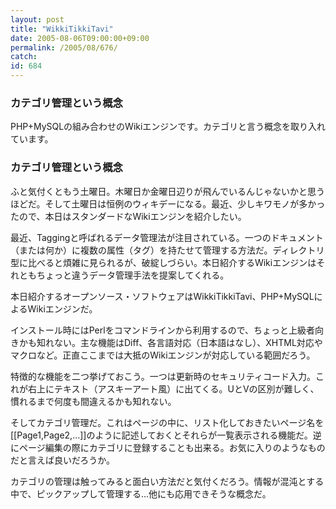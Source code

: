 ```yaml
---
layout: post
title: "WikkiTikkiTavi"
date: 2005-08-06T09:00:00+09:00
permalink: /2005/08/676/
catch: 
id: 684
---
```

### カテゴリ管理という概念
  
PHP+MySQLの組み合わせのWikiエンジンです。カテゴリと言う概念を取り入れています。  
<!--more-->  

### カテゴリ管理という概念
  

ふと気付くともう土曜日。木曜日か金曜日辺りが飛んでいるんじゃないかと思うほどだ。そして土曜日は恒例のウィキデーになる。最近、少しキワモノが多かったので、本日はスタンダードなWikiエンジンを紹介したい。

  

最近、Taggingと呼ばれるデータ管理法が注目されている。一つのドキュメント（または何か）に複数の属性（タグ）を持たせて管理する方法だ。ディレクトリ型に比べると煩雑に見られるが、破綻しづらい。本日紹介するWikiエンジンはそれともちょっと違うデータ管理手法を提案してくれる。

  

本日紹介するオープンソース・ソフトウェアはWikkiTikkiTavi、PHP+MySQLによるWikiエンジンだ。

  

インストール時にはPerlをコマンドラインから利用するので、ちょっと上級者向きかも知れない。主な機能はDiff、各言語対応（日本語はなし）、XHTML対応やマクロなど。正直ここまでは大抵のWikiエンジンが対応している範囲だろう。

  

特徴的な機能を二つ挙げておこう。一つは更新時のセキュリティコード入力。これが右上にテキスト（アスキーアート風）に出てくる。UとVの区別が難しく、慣れるまで何度も間違えるかも知れない。

  

そしてカテゴリ管理だ。これはページの中に、リスト化しておきたいページ名を[[Page1,Page2,…]]のように記述しておくとそれらが一覧表示される機能だ。逆にページ編集の際にカテゴリに登録することも出来る。お気に入りのようなものだと言えば良いだろうか。

  

カテゴリの管理は触ってみると面白い方法だと気付くだろう。情報が混沌とする中で、ピックアップして管理する…他にも応用できそうな概念だ。

